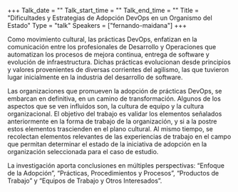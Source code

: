 +++
Talk_date = ""
Talk_start_time = ""
Talk_end_time = ""
Title = "Dificultades y Estrategias de Adopción DevOps en un Organismo del Estado"
Type = "talk"
Speakers = ["fernando-maidana"]
+++

Como movimiento cultural, las prácticas DevOps, enfatizan en la comunicación entre los profesionales de Desarrollo y Operaciones que automatizan los procesos de mejora continua, entrega de software y evolución de infraestructura. Dichas prácticas evolucionan desde principios y valores provenientes de diversas corrientes del agilismo, las que tuvieron lugar inicialmente en la industria del desarrollo de software.

Las organizaciones que promueven la adopción de prácticas DevOps, se embarcan en definitiva, en un camino de transformación. Algunos de los aspectos que se ven influidos son, la cultura de equipo y la cultura organizacional. El objetivo del trabajo es validar los elementos señalados anteriormente en la forma de trabajo de la organización, y si a la postre estos elementos trascienden en el plano cultural. Al mismo tiempo, se recolectan elementos relevantes de las experiencias de trabajo en el campo que permitan determinar el estado de la iniciativa de adopción en la organización seleccionada para el caso de estudio.

La investigación aporta conclusiones en múltiples perspectivas: “Enfoque de la Adopción”, “Prácticas, Procedimientos y Procesos”, “Productos de Trabajo” y “Equipos de Trabajo y Otros Interesados”.